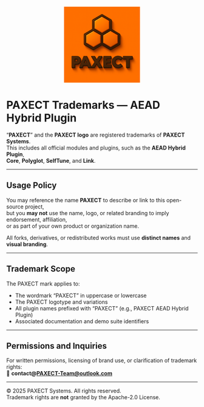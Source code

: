 <p align="center">
  <img src="ChatGPT%20Image%202%20okt%202025%2C%2022_33_51.png" alt="PAXECT logo" width="200"/>
</p>

# PAXECT Trademarks — AEAD Hybrid Plugin

“**PAXECT**” and the **PAXECT logo** are registered trademarks of **PAXECT Systems**.  
This includes all official modules and plugins, such as the **AEAD Hybrid Plugin**,  
**Core**, **Polyglot**, **SelfTune**, and **Link**.

---

## Usage Policy

You may reference the name **PAXECT** to describe or link to this open-source project,  
but you **may not** use the name, logo, or related branding to imply endorsement, affiliation,  
or as part of your own product or organization name.

All forks, derivatives, or redistributed works must use **distinct names** and **visual branding**.

---

## Trademark Scope

The PAXECT mark applies to:
- The wordmark “PAXECT” in uppercase or lowercase  
- The PAXECT logotype and variations  
- All plugin names prefixed with “PAXECT” (e.g., PAXECT AEAD Hybrid Plugin)  
- Associated documentation and demo suite identifiers

---

## Permissions and Inquiries

For written permissions, licensing of brand use, or clarification of trademark rights:  
📧 **contact@PAXECT-Team@outlook.com**

---

© 2025 PAXECT Systems. All rights reserved.  
Trademark rights are **not** granted by the Apache-2.0 License.
